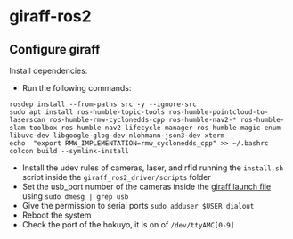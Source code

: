 # giraff-ros2

## Configure giraff
Install dependencies:
* Run the following commands: 
```shell
rosdep install --from-paths src -y --ignore-src
sudo apt install ros-humble-topic-tools ros-humble-pointcloud-to-laserscan ros-humble-rmw-cyclonedds-cpp ros-humble-nav2-* ros-humble-slam-toolbox ros-humble-nav2-lifecycle-manager ros-humble-magic-enum libuvc-dev libgoogle-glog-dev nlohmann-json3-dev xterm
echo  "export RMW_IMPLEMENTATION=rmw_cyclonedds_cpp" >> ~/.bashrc
colcon build --symlink-install
```
* Install the udev rules of cameras, laser, and rfid running the `install.sh` script inside the `giraff_ros2_driver/scripts` folder
* Set the usb_port number of the cameras inside the [giraff launch file](missions/launch/giraff_launch.py) using `sudo dmesg | grep usb`
* Give the permission to serial ports `sudo adduser $USER dialout`
* Reboot the system
* Check the port of the hokuyo, it is on of `/dev/ttyAMC[0-9]`